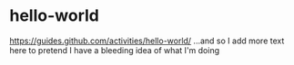 # hello-world
https://guides.github.com/activities/hello-world/
...and so I add more text here to pretend I have a bleeding idea of what I'm doing
